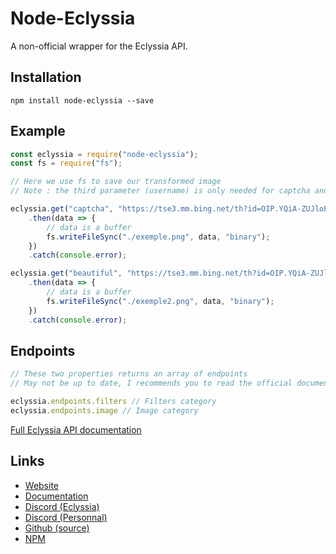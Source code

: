 # Node-Eclyssia

A non-official wrapper for the Eclyssia API.

## Installation

```
npm install node-eclyssia --save
```

## Example

```js
const eclyssia = require("node-eclyssia");
const fs = require("fs");

// Here we use fs to save our transformed image
// Note : the third parameter (username) is only needed for captcha and phvideo endpoints

eclyssia.get("captcha", "https://tse3.mm.bing.net/th?id=OIP.YQiA-ZUJloPvmf6hzU3M6AAAAA&pid=Api", "BongoCat")
    .then(data => {
        // data is a buffer
        fs.writeFileSync("./exemple.png", data, "binary");
    })
    .catch(console.error);

eclyssia.get("beautiful", "https://tse3.mm.bing.net/th?id=OIP.YQiA-ZUJloPvmf6hzU3M6AAAAA&pid=Api")
    .then(data => {
        // data is a buffer
        fs.writeFileSync("./exemple2.png", data, "binary");
    })
    .catch(console.error);
```

## Endpoints

```js
// These two properties returns an array of endpoints
// May not be up to date, I recommends you to read the official documentation

eclyssia.endpoints.filters // Filters category
eclyssia.endpoints.image // Image category
```

[Full Eclyssia API documentation](https://docs.eclyssia-api.tk/)

## Links

*   [Website](https://eclyssia-api.tk/)
*   [Documentation](https://docs.eclyssia-api.tk/)
*   [Discord (Eclyssia)](https://discord.gg/V5X2t9z)
*   [Discord (Personnal)](https://discord.gg/894y5YS)
*   [Github (source)](https://github.com/Cat66000/Node-Eclyssia)
*   [NPM](https://www.npmjs.com/package/node-eclyssia)
